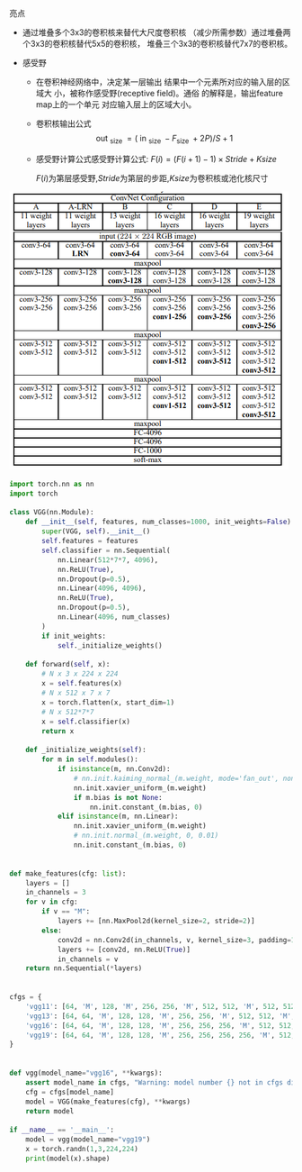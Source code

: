 亮点
- 通过堆叠多个3x3的卷积核来替代大尺度卷积核
  （减少所需参数）通过堆叠两个3x3的卷积核替代5x5的卷积核， 堆叠三个3x3的卷积核替代7x7的卷积核。

- 感受野
  - 在卷积神经网络中，决定某一层输出
    结果中一个元素所对应的输入层的区域大
    小，被称作感受野(receptive field)。通俗
    的解释是，输出feature map上的一个单元
    对应输入层上的区域大小。
  
  - 卷积核输出公式 
    $$
    \text { out }_{\text {size }}=\left(\text { in }_{\text {size }}-F_{\text {size }}+2 P\right) / S+1
    $$
  
  - 感受野计算公式感受野计算公式:
    $F(i)=(F(i+1)-1) \times Stride + Ksize$
  
    $F(i)$为第层感受野,$Stride$为第层的步距,$Ksize$为卷积核或池化核尺寸

![image-20220128202534468](../images/vgg/image-20220128202534468.png)

```python
import torch.nn as nn
import torch

class VGG(nn.Module):
    def __init__(self, features, num_classes=1000, init_weights=False):
        super(VGG, self).__init__()
        self.features = features
        self.classifier = nn.Sequential(
            nn.Linear(512*7*7, 4096),
            nn.ReLU(True),
            nn.Dropout(p=0.5),
            nn.Linear(4096, 4096),
            nn.ReLU(True),
            nn.Dropout(p=0.5),
            nn.Linear(4096, num_classes)
        )
        if init_weights:
            self._initialize_weights()

    def forward(self, x):
        # N x 3 x 224 x 224
        x = self.features(x)
        # N x 512 x 7 x 7
        x = torch.flatten(x, start_dim=1)
        # N x 512*7*7
        x = self.classifier(x)
        return x

    def _initialize_weights(self):
        for m in self.modules():
            if isinstance(m, nn.Conv2d):
                # nn.init.kaiming_normal_(m.weight, mode='fan_out', nonlinearity='relu')
                nn.init.xavier_uniform_(m.weight)
                if m.bias is not None:
                    nn.init.constant_(m.bias, 0)
            elif isinstance(m, nn.Linear):
                nn.init.xavier_uniform_(m.weight)
                # nn.init.normal_(m.weight, 0, 0.01)
                nn.init.constant_(m.bias, 0)


def make_features(cfg: list):
    layers = []
    in_channels = 3
    for v in cfg:
        if v == "M":
            layers += [nn.MaxPool2d(kernel_size=2, stride=2)]
        else:
            conv2d = nn.Conv2d(in_channels, v, kernel_size=3, padding=1)
            layers += [conv2d, nn.ReLU(True)]
            in_channels = v
    return nn.Sequential(*layers)


cfgs = {
    'vgg11': [64, 'M', 128, 'M', 256, 256, 'M', 512, 512, 'M', 512, 512, 'M'],
    'vgg13': [64, 64, 'M', 128, 128, 'M', 256, 256, 'M', 512, 512, 'M', 512, 512, 'M'],
    'vgg16': [64, 64, 'M', 128, 128, 'M', 256, 256, 256, 'M', 512, 512, 512, 'M', 512, 512, 512, 'M'],
    'vgg19': [64, 64, 'M', 128, 128, 'M', 256, 256, 256, 256, 'M', 512, 512, 512, 512, 'M', 512, 512, 512, 512, 'M'],
}


def vgg(model_name="vgg16", **kwargs):
    assert model_name in cfgs, "Warning: model number {} not in cfgs dict!".format(model_name)
    cfg = cfgs[model_name]
    model = VGG(make_features(cfg), **kwargs)
    return model

if __name__ == '__main__':
    model = vgg(model_name="vgg19")
    x = torch.randn(1,3,224,224)
    print(model(x).shape)
```

